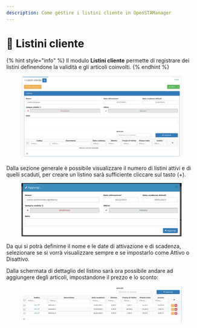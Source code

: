 ```yaml
---
description: Come gestire i listini cliente in OpenSTAManager
---
```


# 📑 Listini cliente

{% hint style="info" %}
Il modulo **Listini cliente** permette di registrare dei listini definendone la validità e gli articoli coinvolti.
{% endhint %}

<figure><img src="../../../.gitbook/assets/immagine (311).png" alt=""><figcaption></figcaption></figure>

Dalla sezione generale è possibile visualizzare il numero di listini attivi e di quelli scaduti, per creare un listino sarà sufficiente cliccare sul tasto (+).

<figure><img src="../../../.gitbook/assets/immagine (195).png" alt=""><figcaption></figcaption></figure>

Da qui si potrà definirne il nome e le date di attivazione e di scadenza, selezionare se si vorrà visualizzare sempre e se impostarlo come Attivo o Disattivo.

Dalla schermata di dettaglio del listino sarà ora possibile andare ad aggiungere degli articoli, impostandone il prezzo e lo sconto:

<figure><img src="../../../.gitbook/assets/immagine (522).png" alt=""><figcaption></figcaption></figure>

